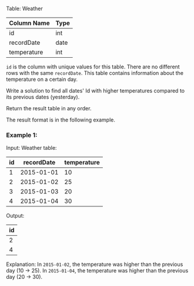Table: Weather

| Column Name  | Type |
|--------------|------|
| id           | int  |
| recordDate   | date |
| temperature  | int  |

`id` is the column with unique values for this table.
There are no different rows with the same `recordDate`.
This table contains information about the temperature on a certain day.
 

Write a solution to find all dates' Id with higher temperatures compared to its previous dates (yesterday).

Return the result table in any order.

The result format is in the following example.

 

### Example 1:

Input: 
Weather table:

| id | recordDate | temperature |
|----|------------|-------------|
| 1  | 2015-01-01 | 10          |
| 2  | 2015-01-02 | 25          |
| 3  | 2015-01-03 | 20          |
| 4  | 2015-01-04 | 30          |

Output:

| id |
|----|
| 2  |
| 4  |

Explanation: 
In `2015-01-02`, the temperature was higher than the previous day (10 -> 25).
In `2015-01-04`, the temperature was higher than the previous day (20 -> 30).